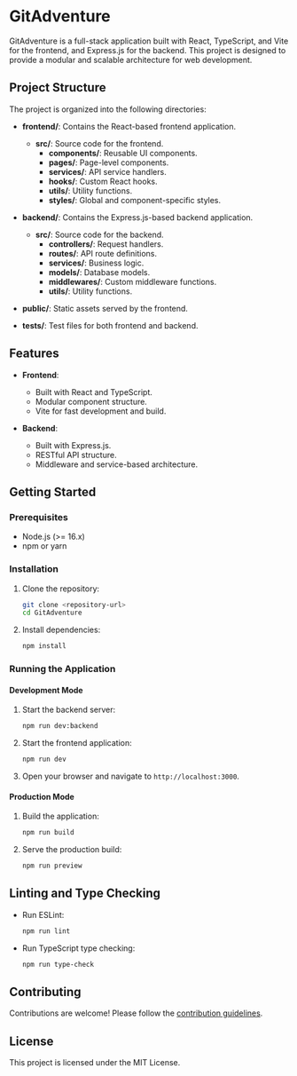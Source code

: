# GitAdventure

GitAdventure is a full-stack application built with React, TypeScript, and Vite for the frontend, and Express.js for the backend. This project is designed to provide a modular and scalable architecture for web development.

## Project Structure

The project is organized into the following directories:

- **frontend/**: Contains the React-based frontend application.
  - **src/**: Source code for the frontend.
    - **components/**: Reusable UI components.
    - **pages/**: Page-level components.
    - **services/**: API service handlers.
    - **hooks/**: Custom React hooks.
    - **utils/**: Utility functions.
    - **styles/**: Global and component-specific styles.

- **backend/**: Contains the Express.js-based backend application.
  - **src/**: Source code for the backend.
    - **controllers/**: Request handlers.
    - **routes/**: API route definitions.
    - **services/**: Business logic.
    - **models/**: Database models.
    - **middlewares/**: Custom middleware functions.
    - **utils/**: Utility functions.

- **public/**: Static assets served by the frontend.
- **tests/**: Test files for both frontend and backend.

## Features

- **Frontend**:
  - Built with React and TypeScript.
  - Modular component structure.
  - Vite for fast development and build.

- **Backend**:
  - Built with Express.js.
  - RESTful API structure.
  - Middleware and service-based architecture.

## Getting Started

### Prerequisites

- Node.js (>= 16.x)
- npm or yarn

### Installation

1. Clone the repository:
   ```bash
   git clone <repository-url>
   cd GitAdventure
   ```

2. Install dependencies:
   ```bash
   npm install
   ```

### Running the Application

#### Development Mode

1. Start the backend server:
   ```bash
   npm run dev:backend
   ```

2. Start the frontend application:
   ```bash
   npm run dev
   ```

3. Open your browser and navigate to `http://localhost:3000`.

#### Production Mode

1. Build the application:
   ```bash
   npm run build
   ```

2. Serve the production build:
   ```bash
   npm run preview
   ```

## Linting and Type Checking

- Run ESLint:
  ```bash
  npm run lint
  ```

- Run TypeScript type checking:
  ```bash
  npm run type-check
  ```

## Contributing

Contributions are welcome! Please follow the [contribution guidelines](CONTRIBUTING.md).

## License

This project is licensed under the MIT License.
